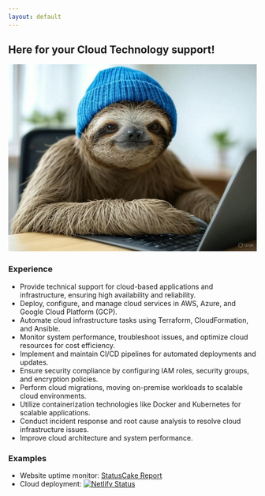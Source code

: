 ```yaml
---
layout: default
---
```


## Here for your Cloud Technology support!

![Image of david](/assets/images/david_sloth.jpg)

### Experience
- Provide technical support for cloud-based applications and infrastructure, ensuring high availability and reliability.
- Deploy, configure, and manage cloud services in AWS, Azure, and Google Cloud Platform (GCP).
- Automate cloud infrastructure tasks using Terraform, CloudFormation, and Ansible.
- Monitor system performance, troubleshoot issues, and optimize cloud resources for cost efficiency.
- Implement and maintain CI/CD pipelines for automated deployments and updates.
- Ensure security compliance by configuring IAM roles, security groups, and encryption policies.
- Perform cloud migrations, moving on-premise workloads to scalable cloud environments.
- Utilize containerization technologies like Docker and Kubernetes for scalable applications.
- Conduct incident response and root cause analysis to resolve cloud infrastructure issues.
- Improve cloud architecture and system performance.

### Examples
- Website uptime monitor: [StatusCake Report](https://status.daveloper.com/)
- Cloud deployment: [![Netlify Status](https://api.netlify.com/api/v1/badges/4e7af8a8-cf78-4669-a0ab-f8b4c570b813/deploy-status)](https://app.netlify.com/sites/gifted-kepler-60c4b4/deploys)

